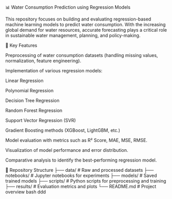 📊 Water Consumption Prediction using Regression Models

This repository focuses on building and evaluating regression-based machine learning models to predict water consumption. With the increasing global demand for water resources, accurate forecasting plays a critical role in sustainable water management, planning, and policy-making.

🔎 Key Features

Preprocessing of water consumption datasets (handling missing values, normalization, feature engineering).

Implementation of various regression models:

Linear Regression

Polynomial Regression

Decision Tree Regression

Random Forest Regression

Support Vector Regression (SVR)

Gradient Boosting methods (XGBoost, LightGBM, etc.)

Model evaluation with metrics such as R² Score, MAE, MSE, RMSE.

Visualization of model performance and error distribution.

Comparative analysis to identify the best-performing regression model.

  
📂 Repository Structure
├── data/              # Raw and processed datasets
├── notebooks/         # Jupyter notebooks for experiments
├── models/            # Saved trained models
├── scripts/           # Python scripts for preprocessing and training
├── results/           # Evaluation metrics and plots
└── README.md          # Project overview
bash 
ddd

